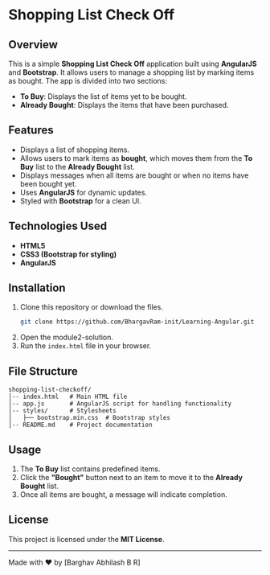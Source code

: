 # Shopping List Check Off

## Overview
This is a simple **Shopping List Check Off** application built using **AngularJS** and **Bootstrap**. It allows users to manage a shopping list by marking items as bought. The app is divided into two sections:
- **To Buy**: Displays the list of items yet to be bought.
- **Already Bought**: Displays the items that have been purchased.

## Features
- Displays a list of shopping items.
- Allows users to mark items as **bought**, which moves them from the **To Buy** list to the **Already Bought** list.
- Displays messages when all items are bought or when no items have been bought yet.
- Uses **AngularJS** for dynamic updates.
- Styled with **Bootstrap** for a clean UI.

## Technologies Used
- **HTML5**
- **CSS3 (Bootstrap for styling)**
- **AngularJS**

## Installation
1. Clone this repository or download the files.
   ```sh
   git clone https://github.com/BhargavRam-init/Learning-Angular.git
   ```
2. Open the module2-solution.
3. Run the `index.html` file in your browser.

## File Structure
```
shopping-list-checkoff/
│-- index.html   # Main HTML file
│-- app.js       # AngularJS script for handling functionality
│-- styles/      # Stylesheets
│   ├── bootstrap.min.css  # Bootstrap styles
│-- README.md    # Project documentation
```

## Usage
1. The **To Buy** list contains predefined items.
2. Click the **"Bought"** button next to an item to move it to the **Already Bought** list.
3. Once all items are bought, a message will indicate completion.

## License
This project is licensed under the **MIT License**.

---
Made with ❤️ by [Barghav Abhilash B R]

